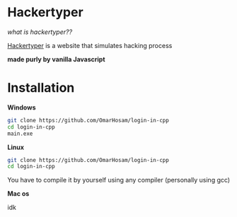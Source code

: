 # Hackertyper
*what is hackertyper??*

[Hackertyper](hackertyper.net) is a website that simulates hacking process

**made purly by vanilla Javascript**

# Installation
**Windows**
```sh
git clone https://github.com/OmarHosam/login-in-cpp
cd login-in-cpp
main.exe
```
**Linux**
```sh
git clone https://github.com/OmarHosam/login-in-cpp
cd login-in-cpp
```
You have to compile it by yourself using any compiler (personally using gcc)

**Mac os**

idk